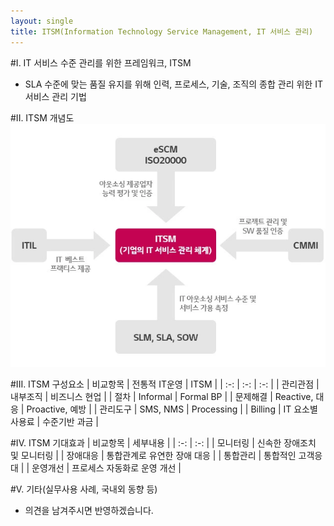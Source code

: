 ```yaml
---
layout: single
title: ITSM(Information Technology Service Management, IT 서비스 관리)
---
```

#I. IT 서비스 수준 관리를 위한 프레임워크, ITSM
 - SLA 수준에 맞는 품질 유지를 위해 인력, 프로세스, 기술, 조직의 종합 관리 위한 IT 서비스 관리 기법

#II. ITSM 개념도
![샘플이미지](/assets/2023-11-10-ITSM01.webp "출처:https://itwiki.kr/w/ITSM")

#III. ITSM 구성요소
| 비교항목 | 전통적 IT운영 | ITSM |
| :-: | :-: | :-: |
| 관리관점 | 내부조직 | 비즈니스 현업 |
| 절차 | Informal | Formal BP |
| 문제해결 | Reactive, 대응 | Proactive, 예방 |
| 관리도구 | SMS, NMS | Processing |
| Billing | IT 요소별 사용료 | 수준기반 과금 |

#IV. ITSM 기대효과
| 비교항목 | 세부내용 |
| :-: | :-: |
| 모니터링 | 신속한 장애조치 및 모니터링 |
| 장애대응 | 통합관계로 유연한 장애 대응 |
| 통합관리 | 통합적인 고객응대 |
| 운영개선 | 프로세스 자동화로 운영 개선 |

#V. 기타(실무사용 사례, 국내외 동향 등)
- 의견을 남겨주시면 반영하겠습니다.